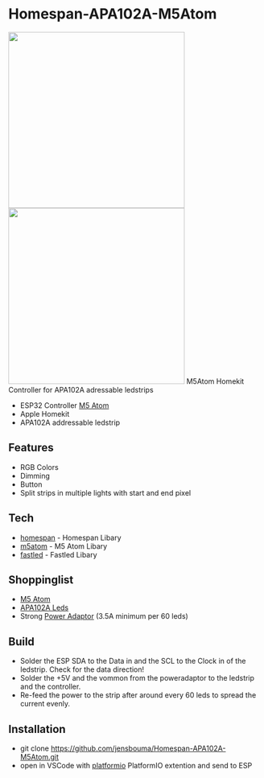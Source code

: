 # Homespan-APA102A-M5Atom
<img src="https://github.com/jensbouma/Homespan-APA102A-M5Atom/raw/master/docs/img/result.jpg" width="350">
<img src="https://github.com/jensbouma/Homespan-APA102A-M5Atom/raw/master/docs/img/APA102.jpg" width="350">
M5Atom Homekit Controller for APA102A adressable ledstrips

- ESP32 Controller [M5 Atom]
- Apple Homekit
- APA102A addressable ledstrip

## Features
- RGB Colors
- Dimming
- Button
- Split strips in multiple lights with start and end pixel

## Tech
- [homespan] - Homespan Libary
- [m5atom] - M5 Atom Libary
- [fastled] - Fastled Libary

## Shoppinglist
- [M5 Atom]
- [APA102A Leds]
- Strong [Power Adaptor] (3.5A minimum per 60 leds)

## Build
- Solder the ESP SDA to the Data in and the SCL to the Clock in of the ledstrip. Check for the data direction!
- Solder the +5V and the vommon from the poweradaptor to the ledstrip and the controller.
- Re-feed the power to the strip after around every 60 leds to spread the current evenly.

## Installation

- git clone https://github.com/jensbouma/Homespan-APA102A-M5Atom.git
- open in VSCode with [platformio] PlatformIO extention and send to ESP

[//]: # (These are reference links used in the body of this note and get stripped out when the markdown processor does its job. There is no need to format nicely because it shouldn't be seen. Thanks SO - http://stackoverflow.com/questions/4823468/store-comments-in-markdown-syntax)

   [homespan]: <https://github.com/HomeSpan/HomeSpan>
   [m5atom]: <https://github.com/m5stack/M5Atom>
   [M5 Atom]: <https://amzn.to/3KWhmu4>
   [APA102A Leds]: <https://amzn.to/41mFc9m>
   [Power Adaptor]: <https://amzn.to/3MTSaXU>
   [fastled]: <https://github.com/FastLED/FastLED>
   [platformio]: <https://platformio.org>
>
